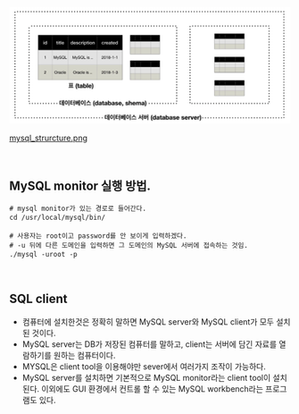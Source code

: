 <img src="/miscellaneous/mysql_structure.png">



[mysql_strurcture.png](https://github.com/KGWON/kyunghee_master/blob/master/miscellaneous/mysql_strurcture.png)

<br>

## MySQL monitor 실행 방법.

```
# mysql monitor가 있는 경로로 들어간다.
cd /usr/local/mysql/bin/

# 사용자는 root이고 password를 안 보이게 입력하겠다.
# -u 뒤에 다른 도메인을 입력하면 그 도메인의 MySQL 서버에 접속하는 것임.
./mysql -uroot -p 
```

<br>

## SQL client

- 컴퓨터에 설치한것은 정확히 말하면 MySQL server와 MySQL client가 모두 설치 된 것이다.
- MySQL server는 DB가 저장된 컴퓨터를 말하고, client는 서버에 담긴 자료를 열람하기를 원하는 컴퓨터이다.
- MYSQL은 client tool을 이용해야만 sever에서 여러가지 조작이 가능하다.
- MySQL server를 설치하면 기본적으로 MySQL monitor라는 client tool이 설치된다. 이외에도 GUI 환경에서 컨트롤 할 수 있는 MySQL workbench라는 프로그램도 있다.



